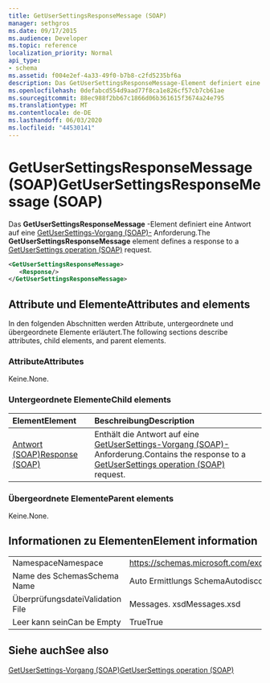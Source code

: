 ```yaml
---
title: GetUserSettingsResponseMessage (SOAP)
manager: sethgros
ms.date: 09/17/2015
ms.audience: Developer
ms.topic: reference
localization_priority: Normal
api_type:
- schema
ms.assetid: f004e2ef-4a33-49f0-b7b8-c2fd5235bf6a
description: Das GetUserSettingsResponseMessage-Element definiert eine Antwort auf eine GetUserSettings-Vorgang (SOAP)-Anforderung.
ms.openlocfilehash: 0defabcd554d9aad77f8ca1e826cf57cb7cb61ae
ms.sourcegitcommit: 88ec988f2bb67c1866d06b361615f3674a24e795
ms.translationtype: MT
ms.contentlocale: de-DE
ms.lasthandoff: 06/03/2020
ms.locfileid: "44530141"
---
```

# <a name="getusersettingsresponsemessage-soap"></a><span data-ttu-id="9b9f5-103">GetUserSettingsResponseMessage (SOAP)</span><span class="sxs-lookup"><span data-stu-id="9b9f5-103">GetUserSettingsResponseMessage (SOAP)</span></span>

<span data-ttu-id="9b9f5-104">Das **GetUserSettingsResponseMessage** -Element definiert eine Antwort auf eine [GetUserSettings-Vorgang (SOAP)-](getusersettings-operation-soap.md) Anforderung.</span><span class="sxs-lookup"><span data-stu-id="9b9f5-104">The **GetUserSettingsResponseMessage** element defines a response to a [GetUserSettings operation (SOAP)](getusersettings-operation-soap.md) request.</span></span> 
  
```XML
<GetUserSettingsResponseMessage>
   <Response/>
</GetUserSettingsResponseMessage>
```

## <a name="attributes-and-elements"></a><span data-ttu-id="9b9f5-105">Attribute und Elemente</span><span class="sxs-lookup"><span data-stu-id="9b9f5-105">Attributes and elements</span></span>

<span data-ttu-id="9b9f5-106">In den folgenden Abschnitten werden Attribute, untergeordnete und übergeordnete Elemente erläutert.</span><span class="sxs-lookup"><span data-stu-id="9b9f5-106">The following sections describe attributes, child elements, and parent elements.</span></span>
  
### <a name="attributes"></a><span data-ttu-id="9b9f5-107">Attribute</span><span class="sxs-lookup"><span data-stu-id="9b9f5-107">Attributes</span></span>

<span data-ttu-id="9b9f5-108">Keine.</span><span class="sxs-lookup"><span data-stu-id="9b9f5-108">None.</span></span>
  
### <a name="child-elements"></a><span data-ttu-id="9b9f5-109">Untergeordnete Elemente</span><span class="sxs-lookup"><span data-stu-id="9b9f5-109">Child elements</span></span>

|<span data-ttu-id="9b9f5-110">**Element**</span><span class="sxs-lookup"><span data-stu-id="9b9f5-110">**Element**</span></span>|<span data-ttu-id="9b9f5-111">**Beschreibung**</span><span class="sxs-lookup"><span data-stu-id="9b9f5-111">**Description**</span></span>|
|:-----|:-----|
|[<span data-ttu-id="9b9f5-112">Antwort (SOAP)</span><span class="sxs-lookup"><span data-stu-id="9b9f5-112">Response (SOAP)</span></span>](response-soap.md) <br/> |<span data-ttu-id="9b9f5-113">Enthält die Antwort auf eine [GetUserSettings-Vorgang (SOAP)-](getusersettings-operation-soap.md) Anforderung.</span><span class="sxs-lookup"><span data-stu-id="9b9f5-113">Contains the response to a [GetUserSettings operation (SOAP)](getusersettings-operation-soap.md) request.</span></span>  <br/> |
   
### <a name="parent-elements"></a><span data-ttu-id="9b9f5-114">Übergeordnete Elemente</span><span class="sxs-lookup"><span data-stu-id="9b9f5-114">Parent elements</span></span>

<span data-ttu-id="9b9f5-115">Keine.</span><span class="sxs-lookup"><span data-stu-id="9b9f5-115">None.</span></span>
  
## <a name="element-information"></a><span data-ttu-id="9b9f5-116">Informationen zu Elementen</span><span class="sxs-lookup"><span data-stu-id="9b9f5-116">Element information</span></span>

|||
|:-----|:-----|
|<span data-ttu-id="9b9f5-117">Namespace</span><span class="sxs-lookup"><span data-stu-id="9b9f5-117">Namespace</span></span>  <br/> |https://schemas.microsoft.com/exchange/2010/Autodiscover  <br/> |
|<span data-ttu-id="9b9f5-118">Name des Schemas</span><span class="sxs-lookup"><span data-stu-id="9b9f5-118">Schema Name</span></span>  <br/> |<span data-ttu-id="9b9f5-119">Auto Ermittlungs Schema</span><span class="sxs-lookup"><span data-stu-id="9b9f5-119">Autodiscover schema</span></span>  <br/> |
|<span data-ttu-id="9b9f5-120">Überprüfungsdatei</span><span class="sxs-lookup"><span data-stu-id="9b9f5-120">Validation File</span></span>  <br/> |<span data-ttu-id="9b9f5-121">Messages. xsd</span><span class="sxs-lookup"><span data-stu-id="9b9f5-121">Messages.xsd</span></span>  <br/> |
|<span data-ttu-id="9b9f5-122">Leer kann sein</span><span class="sxs-lookup"><span data-stu-id="9b9f5-122">Can be Empty</span></span>  <br/> |<span data-ttu-id="9b9f5-123">True</span><span class="sxs-lookup"><span data-stu-id="9b9f5-123">True</span></span>  <br/> |
   
## <a name="see-also"></a><span data-ttu-id="9b9f5-124">Siehe auch</span><span class="sxs-lookup"><span data-stu-id="9b9f5-124">See also</span></span>



[<span data-ttu-id="9b9f5-125">GetUserSettings-Vorgang (SOAP)</span><span class="sxs-lookup"><span data-stu-id="9b9f5-125">GetUserSettings operation (SOAP)</span></span>](getusersettings-operation-soap.md)

